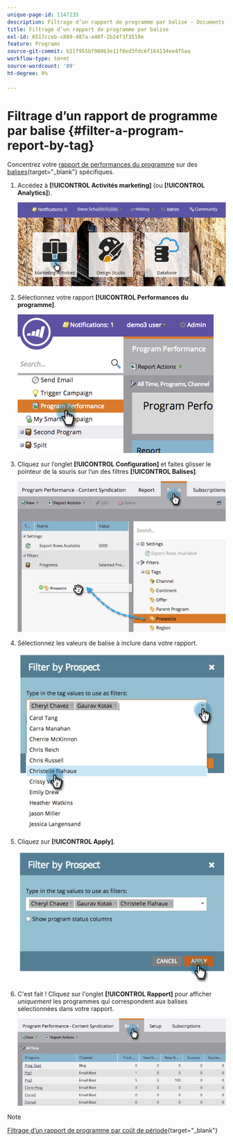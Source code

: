 ```yaml
---
unique-page-id: 1147235
description: Filtrage d’un rapport de programme par balise - Documents Marketo - Documentation du produit
title: Filtrage d’un rapport de programme par balise
exl-id: 6517cceb-c809-487a-a40f-2b24f3f3510e
feature: Programs
source-git-commit: b21f955bf98063e11f8ed3fdc6f164134ee4f5aa
workflow-type: tm+mt
source-wordcount: '89'
ht-degree: 0%

---
```


# Filtrage d’un rapport de programme par balise {#filter-a-program-report-by-tag}

Concentrez votre [rapport de performances du programme](/help/marketo/product-docs/core-marketo-concepts/programs/program-performance-report/create-a-program-performance-report.md) sur des [balises](/help/marketo/product-docs/core-marketo-concepts/programs/working-with-programs/understanding-tags.md){target="_blank"} spécifiques.

1. Accédez à **[!UICONTROL Activités marketing]** (ou **[!UICONTROL Analytics]**).

   ![](assets/login-marketing-activities.png)

1. Sélectionnez votre rapport **[!UICONTROL Performances du programme]**.

   ![](assets/image2014-9-23-16-3a12-3a36.png)

1. Cliquez sur l’onglet **[!UICONTROL Configuration]** et faites glisser le pointeur de la souris sur l’un des filtres **[!UICONTROL Balises]**.

   ![](assets/prospects.jpg)

1. Sélectionnez les valeurs de balise à inclure dans votre rapport.

   ![](assets/prospect1.jpg)

1. Cliquez sur **[!UICONTROL Apply]**.

   ![](assets/prospect2.jpg)

1. C&#39;est fait ! Cliquez sur l&#39;onglet **[!UICONTROL Rapport]** pour afficher _uniquement_ les programmes qui correspondent aux balises sélectionnées dans votre rapport.

   ![](assets/image2014-9-23-16-3a14-3a42.png)

>[!NOTE]
>
>[Filtrage d’un rapport de programme par coût de période](/help/marketo/product-docs/core-marketo-concepts/programs/program-performance-report/filter-a-program-report-by-period-cost.md){target="_blank"}
